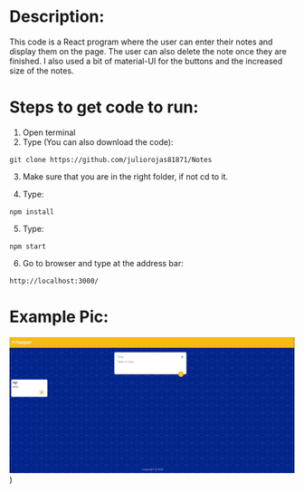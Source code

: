 # Description:
This code is a React program where the user can enter their notes and display them on the page.
The user can also delete the note once they are finished. I also used a bit of material-UI for the buttons 
and the increased size of the notes.

# Steps to get code to run:
1. Open terminal
2. Type (You can also download the code):
```
git clone https://github.com/juliorojas81871/Notes
```
3. Make sure that you are in the right folder, if not cd to it.

4. Type: 
```
npm install
```
5. Type: 
```
npm start
```
6. Go to browser and type at the address bar: 
```
http://localhost:3000/
```

# Example Pic:
![Notes Example Pic](https://github.com/juliorojas81871/Notes/blob/main/pics/main.jpg))
